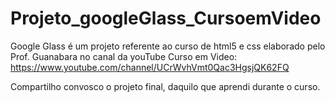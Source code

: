# Projeto_googleGlass_CursoemVideo

Google Glass é um projeto referente ao curso de html5 e css elaborado pelo Prof. Guanabara no canal da youTube Curso em Video: https://www.youtube.com/channel/UCrWvhVmt0Qac3HgsjQK62FQ

Compartilho convosco o projeto final, daquilo que aprendi durante o curso.
